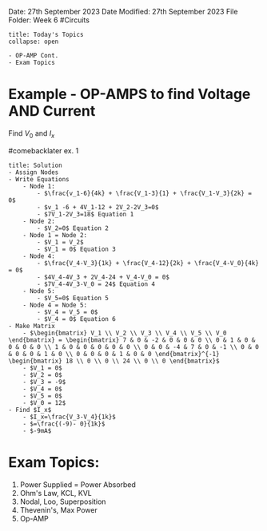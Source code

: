 Date: 27th September 2023
Date Modified: 27th September 2023
File Folder: Week 6
#Circuits

```ad-abstract
title: Today's Topics
collapse: open

- OP-AMP Cont.
- Exam Topics

```

# Example - OP-AMPS to find Voltage AND Current

Find $V_0$ and $I_x$

#comebacklater ex. 1

```ad-check
title: Solution
- Assign Nodes
- Write Equations
	- Node 1:
		- $\frac{v_1-6}{4k} + \frac{V_1-3}{1} + \frac{V_1-V_3}{2k} = 0$
		- $v_1 -6 + 4V_1-12 + 2V_2-2V_3=0$
		- $7V_1-2V_3=18$ Equation 1
	- Node 2:
		- $V_2=0$ Equation 2
	- Node 1 = Node 2:
		- $V_1 = V_2$
		- $V_1 = 0$ Equation 3
	- Node 4:
		- $\frac{V_4-V_3}{1k} + \frac{V_4-12}{2k} + \frac{V_4-V_0}{4k} = 0$
		- $4V_4-4V_3 + 2V_4-24 + V_4-V_0 = 0$
		- $7V_4-4V_3-V_0 = 24$ Equation 4
	- Node 5:
		- $V_5=0$ Equation 5
	- Node 4 = Node 5:
		- $V_4 = V_5 = 0$
		- $V_4 = 0$ Equation 6
- Make Matrix
	- $\begin{bmatrix} V_1 \\ V_2 \\ V_3 \\ V_4 \\ V_5 \\ V_0 \end{bmatrix} = \begin{bmatrix} 7 & 0 & -2 & 0 & 0 & 0 \\ 0 & 1 & 0 & 0 & 0 & 0 \\ 1 & 0 & 0 & 0 & 0 & 0 \\ 0 & 0 & -4 & 7 & 0 & -1 \\ 0 & 0 & 0 & 0 & 1 & 0 \\ 0 & 0 & 0 & 1 & 0 & 0 \end{bmatrix}^{-1} \begin{bmatrix} 18 \\ 0 \\ 0 \\ 24 \\ 0 \\ 0 \end{bmatrix}$
	- $V_1 = 0$
	- $V_2 = 0$
	- $V_3 = -9$
	- $V_4 = 0$
	- $V_5 = 0$
	- $V_0 = 12$
- Find $I_x$
	- $I_x=\frac{V_3-V_4}{1k}$
	- $=\frac{(-9)- 0}{1k}$
	- $-9mA$
```

# Exam Topics:

1. Power Supplied = Power Absorbed
2. Ohm's Law, KCL, KVL
3. Nodal, Loo, Superposition
4. Thevenin's, Max Power
5. Op-AMP